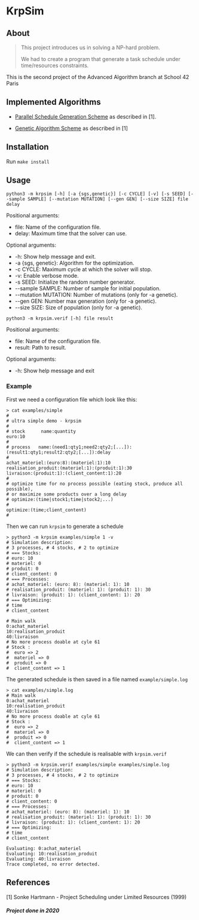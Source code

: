 # KrpSim

About
-----
>This project introduces us in solving a NP-hard problem.
>
>We had to create a program that generate a task schedule under time/resources constraints.

This is the second project of the Advanced Algorithm branch at School 42 Paris

Implemented Algorithms
----------------------
- [Parallel Schedule Generation Scheme](./images/Parallel_SGS.png/) as described in [1].

- [Genetic Algorithm Scheme](./images/Genetic_Algorithm_Scheme.png) as described in [1]

Installation
------------
Run `make install`

Usage
-----
`python3 -m krpsim [-h] [-a {sgs,genetic}] [-c CYCLE] [-v] [-s SEED] [--sample SAMPLE] [--mutation MUTATION] [--gen GEN] [--size SIZE] file delay`

Positional arguments:
  * file: Name of the configuration file.
  * delay: Maximum time that the solver can use.

Optional arguments:
  * -h: Show help message and exit.
  * -a {sgs, genetic}: Algorithm for the optimization.
  * -c CYCLE: Maximum cycle at which the solver will stop.
  * -v: Enable verbose mode.
  * -s SEED: Initialize the random number generator.
  * --sample SAMPLE: Number of sample for initial population.
  * --mutation MUTATION: Number of mutations (only for -a genetic).
  * --gen GEN: Number max generation (only for -a genetic).
  * --size SIZE: Size of population (only for -a genetic).


`python3 -m krpsim.verif [-h] file result`

Positional arguments:
  * file: Name of the configuration file.
  * result: Path to result.

Optional arguments:
  * -h: Show help message and exit

### Example

First we need a configuration file which look like this:
```
> cat examples/simple
#
# ultra simple demo - krpsim
#
# stock      name:quantity
euro:10
#
# process   name:(need1:qty1;need2:qty2;[...]):(result1:qty1;result2:qty2;[...]):delay
#
achat_materiel:(euro:8):(materiel:1):10
realisation_produit:(materiel:1):(produit:1):30
livraison:(produit:1):(client_content:1):20
#
# optimize time for no process possible (eating stock, produce all possible),
# or maximize some products over a long delay
# optimize:(time|stock1;time|stock2;...)
#
optimize:(time;client_content)
#
```
Then we can run `krpsim` to generate a schedule
```
> python3 -m krpsim examples/simple 1 -v
# Simulation description:
# 3 processes, # 4 stocks, # 2 to optimize
# === Stocks:
# euro: 10
# materiel: 0
# produit: 0
# client_content: 0
# === Processes:
# achat_materiel: (euro: 8): (materiel: 1): 10
# realisation_produit: (materiel: 1): (produit: 1): 30
# livraison: (produit: 1): (client_content: 1): 20
# === Optimizing:
# time
# client_content

# Main walk
0:achat_materiel
10:realisation_produit
40:livraison
# No more process doable at cyle 61
# Stock :
#  euro => 2
#  materiel => 0
#  produit => 0
#  client_content => 1
```
The generated schedule is then saved in a file named `example/simple.log`
```
> cat examples/simple.log
# Main walk
0:achat_materiel
10:realisation_produit
40:livraison
# No more process doable at cyle 61
# Stock :
#  euro => 2
#  materiel => 0
#  produit => 0
#  client_content => 1
```
We can then verify if the schedule is realisable with `krpsim.verif`
```
> python3 -m krpsim.verif examples/simple examples/simple.log
# Simulation description:
# 3 processes, # 4 stocks, # 2 to optimize
# === Stocks:
# euro: 10
# materiel: 0
# produit: 0
# client_content: 0
# === Processes:
# achat_materiel: (euro: 8): (materiel: 1): 10
# realisation_produit: (materiel: 1): (produit: 1): 30
# livraison: (produit: 1): (client_content: 1): 20
# === Optimizing:
# time
# client_content

Evaluating: 0:achat_materiel
Evaluating: 10:realisation_produit
Evaluating: 40:livraison
Trace completed, no error detected.
```

References
--------------
[1] Sonke Hartmann - Project Scheduling under Limited Resources (1999)

##### Project done in 2020
